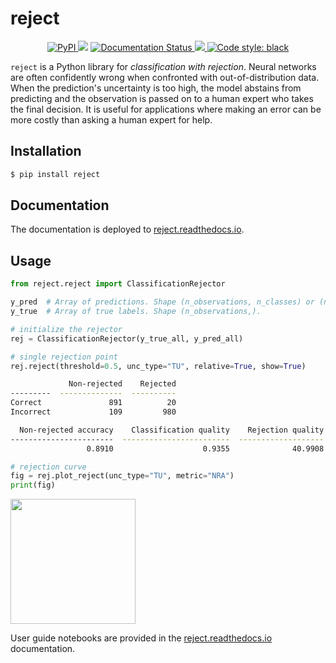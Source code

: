 # reject

<p align="center">
<a href="https://pypi.org/project/reject/">
        <img alt="PyPI" src="https://img.shields.io/pypi/v/reject">
    </a>
<img src="https://github.com/arthur-thuy/reject/actions/workflows/ci.yml/badge.svg" />
<a href='https://reject.readthedocs.io/en/latest/'>
        <img src='https://img.shields.io/readthedocs/reject' alt='Documentation Status' />
    </a>
<a href="https://app.codecov.io/gh/arthur-thuy/reject" > 
 <img src="https://codecov.io/gh/arthur-thuy/reject/graph/badge.svg?token=wYnaStSR3z"/> 
 </a>
<a href="https://github.com/psf/black">
        <img alt="Code style: black" src="https://img.shields.io/badge/code%20style-black-000000.svg">
    </a>
</p>

`reject` is a Python library for _classification with rejection_. Neural networks are often confidently wrong when confronted with out-of-distribution data. When the prediction's uncertainty is too high, the model abstains from predicting and the observation is passed on to a human expert who takes the final decision. It is useful for applications where making an error can be more costly than asking a human expert for help.

## Installation

```bash
$ pip install reject
```

## Documentation

The documentation is deployed to [reject.readthedocs.io](http://reject.readthedocs.io/).

## Usage

```python
from reject.reject import ClassificationRejector

y_pred  # Array of predictions. Shape (n_observations, n_classes) or (n_observations, n_samples, n_classes).
y_true  # Array of true labels. Shape (n_observations,).

# initialize the rejector
rej = ClassificationRejector(y_true_all, y_pred_all)
```
```python
# single rejection point
rej.reject(threshold=0.5, unc_type="TU", relative=True, show=True)
```
```bash
             Non-rejected    Rejected
---------  --------------  ----------
Correct               891          20
Incorrect             109         980

  Non-rejected accuracy    Classification quality    Rejection quality
-----------------------  ------------------------  -------------------
                 0.8910                    0.9355              40.9908
```

```python
# rejection curve
fig = rej.plot_reject(unc_type="TU", metric="NRA")
print(fig)
```

<img src="https://github.com/arthur-thuy/reject/assets/57416568/6a59f37a-0f2f-4a2c-96d8-8690b8e19df7" height="200"/>

User guide notebooks are provided in the [reject.readthedocs.io](http://reject.readthedocs.io/) documentation.

